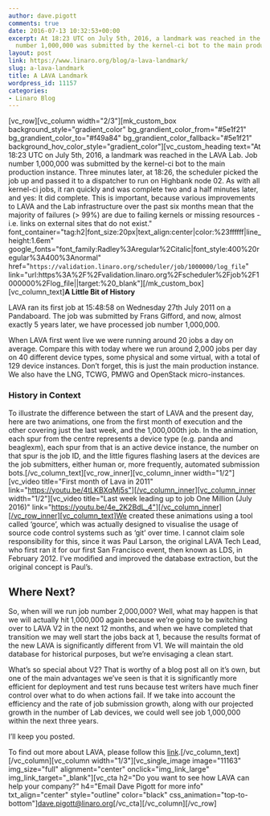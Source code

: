 ```yaml
---
author: dave.pigott
comments: true
date: 2016-07-13 10:32:53+00:00
excerpt: At 18:23 UTC on July 5th, 2016, a landmark was reached in the LAVA Lab. Job
  number 1,000,000 was submitted by the kernel-ci bot to the main production instance.
layout: post
link: https://www.linaro.org/blog/a-lava-landmark/
slug: a-lava-landmark
title: A LAVA Landmark
wordpress_id: 11157
categories:
- Linaro Blog
---
```


[vc_row][vc_column width="2/3"][mk_custom_box background_style="gradient_color" bg_grandient_color_from="#5e1f21" bg_grandient_color_to="#f49a84" bg_grandient_color_fallback="#5e1f21" background_hov_color_style="gradient_color"][vc_custom_heading text="At 18:23 UTC on July 5th, 2016, a landmark was reached in the LAVA Lab. Job number 1,000,000 was submitted by the kernel-ci bot to the main production instance. Three minutes later, at 18:26, the scheduler picked the job up and passed it to a dispatcher to run on Highbank node 02. As with all kernel-ci jobs, it ran quickly and was complete two and a half minutes later, and yes: It did complete. This is important, because various improvements to LAVA and the Lab infrastructure over the past six months mean that the majority of failures (> 99%) are due to failing kernels or missing resources - i.e. links on external sites that do not exist." font_container="tag:h2|font_size:20px|text_align:center|color:%23ffffff|line_height:1.6em" google_fonts="font_family:Radley%3Aregular%2Citalic|font_style:400%20regular%3A400%3Anormal" href="``https://validation.linaro.org/scheduler/job/1000000/log_file``" link="url:https%3A%2F%2Fvalidation.linaro.org%2Fscheduler%2Fjob%2F1000000%2Flog_file||target:%20_blank"][/mk_custom_box][vc_column_text]**A Little Bit of History**

LAVA ran its first job at 15:48:58 on Wednesday 27th July 2011 on a Pandaboard. The job was submitted by Frans Gifford, and now, almost exactly 5 years later, we have processed job number 1,000,000.

When LAVA first went live we were running around 20 jobs a day on average. Compare this with today where we run around 2,000 jobs per day on 40 different device types, some physical and some virtual, with a total of 129 device instances. Don’t forget, this is just the main production instance. We also have the LNG, TCWG, PMWG and OpenStack micro-instances.


### History in Context


To illustrate the difference between the start of LAVA and the present day, here are two animations, one from the first month of execution and the other covering just the last week, and the 1,000,000th job. In the animation, each spur from the centre represents a device type (e.g. panda and beaglexm), each spur from that is an active device instance, the number on that spur is the job ID, and the little figures flashing lasers at the devices are the job submitters, either human or, more frequently, automated submission bots.[/vc_column_text][vc_row_inner][vc_column_inner width="1/2"][vc_video title="First month of Lava
in 2011" link="https://youtu.be/4tLKBXqMj5s"][/vc_column_inner][vc_column_inner width="1/2"][vc_video title="Last week leading up to job One Million
(July 2016)" link="https://youtu.be/4e_2K2BdL_4"][/vc_column_inner][/vc_row_inner][vc_column_text]We created these animations using a tool called ‘gource’, which was actually designed to visualise the usage of source code control systems such as ‘git’ over time. I cannot claim sole responsibility for this, since it was Paul Larson, the original LAVA Tech Lead, who first ran it for our first San Francisco event, then known as LDS, in February 2012. I’ve modified and improved the database extraction, but the original concept is Paul’s.


## Where Next?


So, when will we run job number 2,000,000? Well, what may happen is that we will actually hit 1,000,000 again because we’re going to be switching over to LAVA V2 in the next 12 months, and when we have completed that transition we may well start the jobs back at 1, because the results format of the new LAVA is significantly different from V1. We will maintain the old database for historical purposes, but we’re envisaging a clean start.

What’s so special about V2? That is worthy of a blog post all on it’s own, but one of the main advantages we’ve seen is that it is significantly more efficient for deployment and test runs because test writers have much finer control over what to do when actions fail. If we take into account the efficiency and the rate of job submission growth, along with our projected growth in the number of Lab devices, we could well see job 1,000,000 within the next three years.

I’ll keep you posted.

To find out more about LAVA, please follow this [link](http://www.linaro.org/initiatives/lava/).[/vc_column_text][/vc_column][vc_column width="1/3"][vc_single_image image="11163" img_size="full" alignment="center" onclick="img_link_large" img_link_target="_blank"][vc_cta h2="Do you want to see how LAVA can help your company?" h4="Email Dave Pigott for more info" txt_align="center" style="outline" color="black" css_animation="top-to-bottom"]dave.pigott@linaro.org[/vc_cta][/vc_column][/vc_row]
